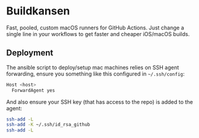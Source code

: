 # Buildkansen

Fast, pooled, custom macOS runners for GitHub Actions. Just change a single line in your workflows to get faster and cheaper iOS/macOS builds.

## Deployment

The ansible script to deploy/setup mac machines relies on SSH agent forwarding, ensure you something like this configured in `~/.ssh/config`:

```bash
Host <host>
  ForwardAgent yes
```

And also ensure your SSH key (that has access to the repo) is added to the agent:

```bash
ssh-add -L
ssh-add -K ~/.ssh/id_rsa_github
ssh-add -L
```